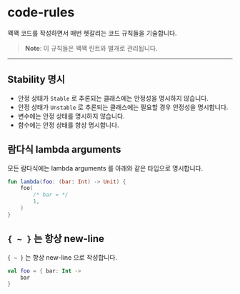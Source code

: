 # code-rules

꽥꽥 코드를 작성하면서 매번 헷갈리는 코드 규칙들을 기술합니다.

> **Note**: 이 규칙들은 꽥꽥 린트와 별개로 관리됩니다.

---

## Stability 명시

- 안정 상태가 `Stable` 로 추론되는 클래스에는 안정성을 명시하지 않습니다.
- 안정 상태가 `Unstable` 로 추론되는 클래스에는 필요할 경우 안정성을 명시합니다.
- 변수에는 안정 상태를 명시하지 않습니다.
- 함수에는 안정 상태를 항상 명시합니다.

## 람다식 lambda arguments

모든 람다식에는 lambda arguments 를 아래와 같은 타입으로 명시합니다.

```kotlin
fun lambda(foo: (bar: Int) -> Unit) {
    foo(
        /* bar = */ 
        1,
    )
}
``` 

## `{ ~ }` 는 항상 new-line

`{ ~ }` 는 항상 new-line 으로 작성합니다.

```kotlin
val foo = { bar: Int ->
    bar
}
``` 
